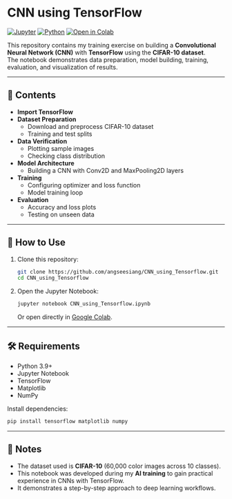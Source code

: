 # CNN using TensorFlow

[![Jupyter](https://img.shields.io/badge/Notebook-Jupyter-orange)](#)
[![Python](https://img.shields.io/badge/Python-3.9%2B-blue)](#) [![Open
in
Colab](https://img.shields.io/badge/Open%20in-Colab-brightgreen)](https://colab.research.google.com)

This repository contains my training exercise on building a
**Convolutional Neural Network (CNN)** with **TensorFlow** using the
**CIFAR-10 dataset**.\
The notebook demonstrates data preparation, model building, training,
evaluation, and visualization of results.

------------------------------------------------------------------------

## 📖 Contents

-   **Import TensorFlow**
-   **Dataset Preparation**
    -   Download and preprocess CIFAR-10 dataset
    -   Training and test splits
-   **Data Verification**
    -   Plotting sample images
    -   Checking class distribution
-   **Model Architecture**
    -   Building a CNN with Conv2D and MaxPooling2D layers
-   **Training**
    -   Configuring optimizer and loss function
    -   Model training loop
-   **Evaluation**
    -   Accuracy and loss plots
    -   Testing on unseen data

------------------------------------------------------------------------

## 🚀 How to Use

1.  Clone this repository:

    ``` bash
    git clone https://github.com/angseesiang/CNN_using_Tensorflow.git
    cd CNN_using_Tensorflow
    ```

2.  Open the Jupyter Notebook:

    ``` bash
    jupyter notebook CNN_using_Tensorflow.ipynb
    ```

    Or open directly in [Google
    Colab](https://colab.research.google.com).

------------------------------------------------------------------------

## 🛠️ Requirements

-   Python 3.9+
-   Jupyter Notebook
-   TensorFlow
-   Matplotlib
-   NumPy

Install dependencies:

``` bash
pip install tensorflow matplotlib numpy
```

------------------------------------------------------------------------

## 📌 Notes

-   The dataset used is **CIFAR-10** (60,000 color images across 10
    classes).
-   This notebook was developed during my **AI training** to gain
    practical experience in CNNs with TensorFlow.
-   It demonstrates a step-by-step approach to deep learning workflows.


